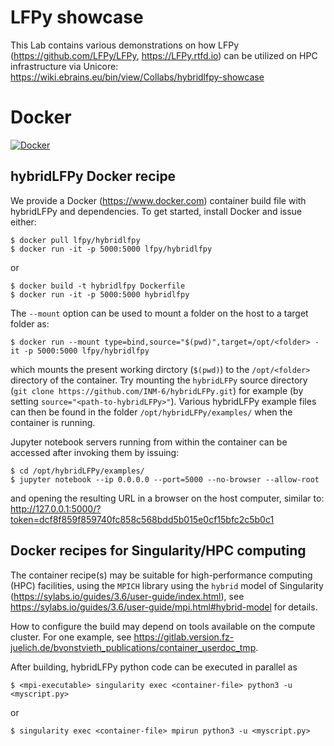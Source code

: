 # LFPy showcase

This Lab contains various demonstrations on how LFPy (https://github.com/LFPy/LFPy, https://LFPy.rtfd.io) can be utilized on HPC infrastructure via Unicore: https://wiki.ebrains.eu/bin/view/Collabs/hybridlfpy-showcase


# Docker

[![Docker](https://img.shields.io/badge/Docker-yes-green.svg)](https://hub.docker.com/r/lfpy/hybridlfpy)

## hybridLFPy Docker recipe

We provide a Docker (https://www.docker.com) container build file with hybridLFPy and dependencies.
To get started, install Docker and issue either:

    $ docker pull lfpy/hybridlfpy
    $ docker run -it -p 5000:5000 lfpy/hybridlfpy

or

    $ docker build -t hybridlfpy Dockerfile
    $ docker run -it -p 5000:5000 hybridlfpy

The ``--mount`` option can be used to mount a folder on the host to a target folder as:

    $ docker run --mount type=bind,source="$(pwd)",target=/opt/<folder> -it -p 5000:5000 lfpy/hybridlfpy

which mounts the present working dirctory (``$(pwd)``) to the ``/opt/<folder>`` directory of the container.
Try mounting the ``hybridLFPy`` source directory (``git clone https://github.com/INM-6/hybridLFPy.git``) for example (by setting ``source="<path-to-hybridLFPy>"``). Various hybridLFPy example files can then be found in the folder ``/opt/hybridLFPy/examples/``
when the container is running.

Jupyter notebook servers running from within the
container can be accessed after invoking them by issuing:

    $ cd /opt/hybridLFPy/examples/
    $ jupyter notebook --ip 0.0.0.0 --port=5000 --no-browser --allow-root

and opening the resulting URL in a browser on the host computer, similar to:
http://127.0.0.1:5000/?token=dcf8f859f859740fc858c568bdd5b015e0cf15bfc2c5b0c1

## Docker recipes for Singularity/HPC computing

The container recipe(s) may be suitable for high-performance computing (HPC) facilities,
using the ``MPICH`` library using the `hybrid` model of
Singularity (https://sylabs.io/guides/3.6/user-guide/index.html),
see https://sylabs.io/guides/3.6/user-guide/mpi.html#hybrid-model for details.

How to configure the build may depend on tools available on the compute cluster.
For one example, see https://gitlab.version.fz-juelich.de/bvonstvieth_publications/container_userdoc_tmp.

After building, hybridLFPy python code can be executed in parallel as

    $ <mpi-executable> singularity exec <container-file> python3 -u <myscript.py>

or

    $ singularity exec <container-file> mpirun python3 -u <myscript.py>
